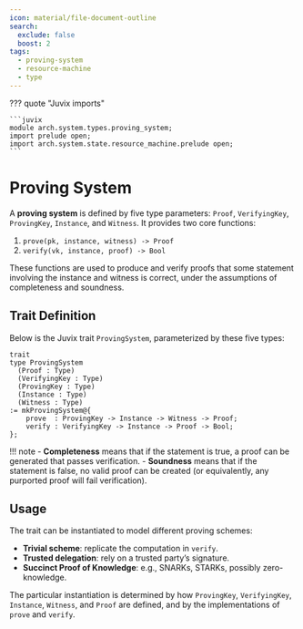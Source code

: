 ```yaml
---
icon: material/file-document-outline
search:
  exclude: false
  boost: 2
tags:
  - proving-system
  - resource-machine
  - type
---
```


??? quote "Juvix imports"

    ```juvix
    module arch.system.types.proving_system;
    import prelude open;
    import arch.system.state.resource_machine.prelude open;
    ```

# Proving System

A **proving system** is defined by five type parameters: `Proof`, `VerifyingKey`,
`ProvingKey`, `Instance`, and `Witness`. It provides two core functions:

1. `prove(pk, instance, witness) -> Proof`
2. `verify(vk, instance, proof) -> Bool`

These functions are used to produce and verify proofs that some statement
involving the instance and witness is correct, under the assumptions of
completeness and soundness.

## Trait Definition

Below is the Juvix trait `ProvingSystem`, parameterized by these five types:

```juvix
trait
type ProvingSystem
  (Proof : Type)
  (VerifyingKey : Type)
  (ProvingKey : Type)
  (Instance : Type)
  (Witness : Type)
:= mkProvingSystem@{
    prove  : ProvingKey -> Instance -> Witness -> Proof;
    verify : VerifyingKey -> Instance -> Proof -> Bool;
};
```

!!! note
    - **Completeness** means that if the statement is true, a proof can be
      generated that passes verification.
    - **Soundness** means that if the statement is false, no valid proof can be
      created (or equivalently, any purported proof will fail verification).

## Usage

The trait can be instantiated to model different proving schemes:

- **Trivial scheme**: replicate the computation in `verify`.
- **Trusted delegation**: rely on a trusted party’s signature.
- **Succinct Proof of Knowledge**: e.g., SNARKs, STARKs, possibly zero-knowledge.

The particular instantiation is determined by how `ProvingKey`, `VerifyingKey`,
`Instance`, `Witness`, and `Proof` are defined, and by the implementations of
`prove` and `verify`.